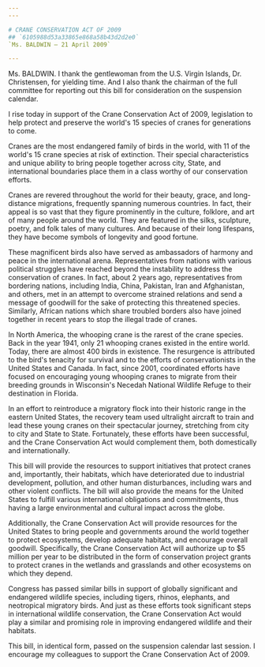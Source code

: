 ```yaml
---
---

# CRANE CONSERVATION ACT OF 2009
## `6105988d53a33865e868a58b43d2d2e0`
`Ms. BALDWIN — 21 April 2009`

---
```



Ms. BALDWIN. I thank the gentlewoman from the U.S. Virgin Islands, 
Dr. Christensen, for yielding time. And I also thank the chairman of 
the full committee for reporting out this bill for consideration on the 
suspension calendar.

I rise today in support of the Crane Conservation Act of 2009, 
legislation to help protect and preserve the world's 15 species of 
cranes for generations to come.

Cranes are the most endangered family of birds in the world, with 11 
of the world's 15 crane species at risk of extinction. Their special 
characteristics and unique ability to bring people together across 
city, State, and international boundaries place them in a class worthy 
of our conservation efforts.

Cranes are revered throughout the world for their beauty, grace, and 
long-distance migrations, frequently spanning numerous countries. In 
fact, their appeal is so vast that they figure prominently in the 
culture, folklore, and art of many people around the world. They are 
featured in the silks, sculpture, poetry, and folk tales of many 
cultures. And because of their long lifespans, they have become symbols 
of longevity and good fortune.

These magnificent birds also have served as ambassadors of harmony 
and peace in the international arena. Representatives from nations with 
various political struggles have reached beyond the instability to 
address the conservation of cranes. In fact, about 2 years ago, 
representatives from bordering nations, including India, China, 
Pakistan, Iran and Afghanistan, and others, met in an attempt to 
overcome strained relations and send a message of goodwill for the sake 
of protecting this threatened species. Similarly, African nations which 
share troubled borders also have joined together in recent years to 
stop the illegal trade of cranes.

In North America, the whooping crane is the rarest of the crane 
species. Back in the year 1941, only 21 whooping cranes existed in the 
entire world. Today, there are almost 400 birds in existence. The 
resurgence is attributed to the bird's tenacity for survival and to the 
efforts of conservationists in the United States and Canada. In fact, 
since 2001, coordinated efforts have focused on encouraging young 
whooping cranes to migrate from their breeding grounds in Wisconsin's 
Necedah National Wildlife Refuge to their destination in Florida.

In an effort to reintroduce a migratory flock into their historic 
range in the eastern United States, the recovery team used ultralight 
aircraft to train and lead these young cranes on their spectacular 
journey, stretching from city to city and State to State. Fortunately, 
these efforts have been successful, and the Crane Conservation Act 
would complement them, both domestically and internationally.

This bill will provide the resources to support initiatives that 
protect cranes and, importantly, their habitats, which have 
deteriorated due to industrial development, pollution, and other human 
disturbances, including wars and other violent conflicts. The bill will 
also provide the means for the United States to fulfill various 
international obligations and commitments, thus having a large 
environmental and cultural impact across the globe.

Additionally, the Crane Conservation Act will provide resources for 
the United States to bring people and governments around the world 
together to protect ecosystems, develop adequate habitats, and 
encourage overall goodwill. Specifically, the Crane Conservation Act 
will authorize up to $5 million per year to be distributed in the form 
of conservation project grants to protect cranes in the wetlands and 
grasslands and other ecosystems on which they depend.

Congress has passed similar bills in support of globally significant 
and endangered wildlife species, including tigers, rhinos, elephants, 
and neotropical migratory birds. And just as these efforts took 
significant steps in international wildlife conservation, the Crane 
Conservation Act would play a similar and promising role in improving 
endangered wildlife and their habitats.

This bill, in identical form, passed on the suspension calendar last 
session. I encourage my colleagues to support the Crane Conservation 
Act of 2009.